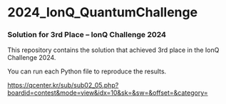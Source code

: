 # 2024_IonQ_QuantumChallenge

### Solution for 3rd Place – IonQ Challenge 2024
This repository contains the solution that achieved 3rd place in the IonQ Challenge 2024.

You can run each Python file to reproduce the results.

https://qcenter.kr/sub/sub02_05.php?boardid=contest&mode=view&idx=10&sk=&sw=&offset=&category=
